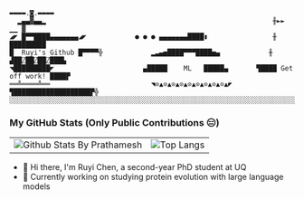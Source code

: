 
```
▬▬▬▬.◙.▬▬▬▬
  ▂▄▄▓▄▄▂                                                        ╫►►        ▁▁ ▓
◢◤ █▀▀████▄▄▄▄▄▄▄◢◤            ● ● ● ▄▄▄▄▄▄▄████▮                ╫       █████████
█  Ruyi's Github █▀▀▀▀╬            ▂▃▄▅████▀▀▀████▅▄            ╫    ▟██⍁██⍁██⍁███▙
◥█████████◤                      ▄█████    ML   █████▄       ▜████ Get off work! ████▛
══╩════╩══                         ◥⊙▲⊙▲⊙▲⊙▲⊙▲⊙▲⊙▲⊙▲⊙▲◤         ▜███████████████████▛╬
░░░░░░░░░░░░░░░░░░░░░░░░░░░░░░░░░░░░░░░░░░░░░░░░░░░░░░░░░░░░░░░░░░░░░░░░░░░░░░░░░░░░░░░░░░░
```

### My GitHub Stats (Only Public Contributions 😑)
<table>
  <tr>
    <td>
      <img src="https://github-readme-stats.vercel.app/api?username=Cassie818&rank_icon=github&show_icons=true&theme=material-palenight" alt="Github Stats By Prathamesh" />
    </td>
    <td>
      <img src="https://github-readme-stats.vercel.app/api/top-langs/?username=Cassie818&layout=donut" alt="Top Langs" />
    </td>
  </tr>
</table>

- 👋 Hi there, I'm Ruyi Chen, a second-year PhD student at UQ <br>
- :rocket: Currently working on studying protein evolution with large language models <br>
  

